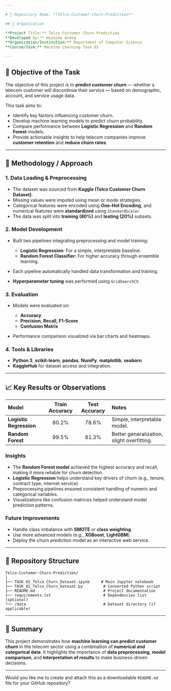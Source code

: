 ```yaml
---

# 📂 Repository Name: **Telco-Customer-Churn-Prediction**

## 🏢 Organization

**Project Title:** Telco Customer Churn Prediction
**Developed by:** Huzaima Aneeq
**Organization/Institution:** Department of Computer Science
**Course/Task:** Machine Learning Task 02

---
```


## 🎯 Objective of the Task

The objective of this project is to **predict customer churn** — whether a telecom customer will discontinue their service — based on demographic, account, and service usage data.

This task aims to:

* Identify key factors influencing customer churn.
* Develop machine learning models to predict churn probability.
* Compare performance between **Logistic Regression** and **Random Forest** models.
* Provide actionable insights to help telecom companies improve **customer retention** and **reduce churn rates**.

---

## 🧠 Methodology / Approach

### **1. Data Loading & Preprocessing**

* The dataset was sourced from **Kaggle (Telco Customer Churn Dataset)**.
* Missing values were imputed using mean or mode strategies.
* Categorical features were encoded using **One-Hot Encoding**, and numerical features were **standardized** using `StandardScaler`.
* The data was split into **training (80%)** and **testing (20%)** subsets.

### **2. Model Development**

* Built two pipelines integrating preprocessing and model training:

  * **Logistic Regression:** For a simple, interpretable baseline.
  * **Random Forest Classifier:** For higher accuracy through ensemble learning.
* Each pipeline automatically handled data transformation and training.
* **Hyperparameter tuning** was performed using `GridSearchCV`.

### **3. Evaluation**

* Models were evaluated on:

  * **Accuracy**
  * **Precision, Recall, F1-Score**
  * **Confusion Matrix**
* Performance comparison visualized via bar charts and heatmaps.

### **4. Tools & Libraries**

* **Python 3**, **scikit-learn**, **pandas**, **NumPy**, **matplotlib**, **seaborn**
* **KaggleHub** for dataset access and integration.

---

## 📈 Key Results or Observations

| Model                   | Train Accuracy | Test Accuracy | Notes                                      |
| :---------------------- | :------------: | :-----------: | :----------------------------------------- |
| **Logistic Regression** |      80.2%     |     78.6%     | Simple, interpretable model.               |
| **Random Forest**       |      99.5%     |     81.3%     | Better generalization, slight overfitting. |

### **Insights**

* The **Random Forest model** achieved the highest accuracy and recall, making it more reliable for churn detection.
* **Logistic Regression** helps understand key drivers of churn (e.g., tenure, contract type, internet service).
* Preprocessing pipelines ensured consistent handling of numeric and categorical variables.
* Visualizations like confusion matrices helped understand model prediction patterns.

### **Future Improvements**

* Handle class imbalance with **SMOTE** or **class weighting**.
* Use more advanced models (e.g., **XGBoost**, **LightGBM**).
* Deploy the churn prediction model as an interactive web service.

---

## 🧾 Repository Structure

```
Telco-Customer-Churn-Prediction/
│
├── TASK_02_Telco_Churn_Dataset.ipynb     # Main Jupyter notebook
├── TASK_02_Telco_Churn_Dataset.py         # Converted Python script
├── README.md                              # Project documentation
├── requirements.txt                       # Dependencies list (optional)
└── /data                                  # Dataset directory (if applicable)
```

---

## 🏁 Summary

This project demonstrates how **machine learning can predict customer churn** in the telecom sector using a combination of **numerical and categorical data**.
It highlights the importance of **data preprocessing**, **model comparison**, and **interpretation of results** to make business-driven decisions.

---

Would you like me to create and attach this as a downloadable `README.md` file for your GitHub repository?
